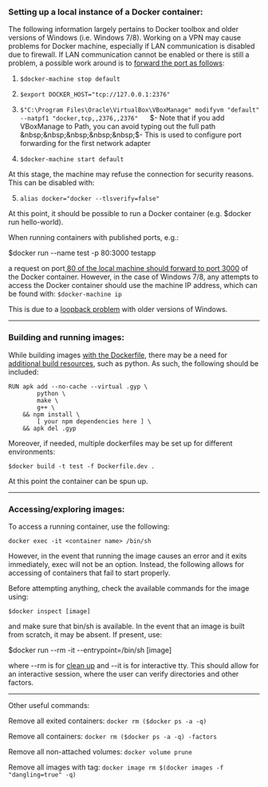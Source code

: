 ### Setting up a local instance of a Docker container:

The following information largely pertains to Docker toolbox and older versions of Windows (i.e. Windows 7/8). Working on a VPN may cause problems for Docker machine, especially if LAN communication is disabled due to firewall. If LAN communication cannot be enabled or there is still a problem, a possible work around is to [forward the port as follows](https://www.iancollington.com/docker-and-cisco-anyconnect-vpn/ "forward the port as follows"):

1) `$docker-machine stop default`

2) `$export DOCKER_HOST="tcp://127.0.0.1:2376"`

3) `$"C:\Program Files\Oracle\VirtualBox\VBoxManage" modifyvm "default" --natpf1 "docker,tcp,,2376,,2376"`
&nbsp;&nbsp;&nbsp;&nbsp;&nbsp;$- Note that if you add VBoxManage to Path, you can avoid typing out the full path
&nbsp;&nbsp;&nbsp;&nbsp;&nbsp;$- This is used to configure port forwarding for the first network adapter

4) `$docker-machine start default`

At this stage, the machine may refuse the connection for security reasons. This can be disabled with:

5) `alias docker="docker --tlsverify=false"`

At this point, it should be possible to run a Docker container (e.g. $docker run hello-world).

When running containers with published ports, e.g.:

$docker run --name test -p 80:3000 testapp

a request on port[ 80 of the local machine should forward to port 3000](https://docs.docker.com/get-started/part2/#run-the-app " 80 of the local machine should forward to port 3000") of the Docker container. However, in the case of Windows 7/8, any attempts to access the Docker container should use the machine IP address, which can be found with:
`$docker-machine ip`

This is due to a [loopback problem](https://blog.sixeyed.com/published-ports-on-windows-containers-dont-do-loopback/ "loopback problem") with older versions of Windows.


----------------
### Building and running images:

While building images [with the Dockerfile](https://nodejs.org/en/docs/guides/nodejs-docker-webapp/ "with the Dockerfile"), there may be a need for [additional build resources](https://github.com/nodejs/docker-node/issues/282 "additional build resources"), such as python. As such, the following should be included:

```
RUN apk add --no-cache --virtual .gyp \
        python \
        make \
        g++ \
    && npm install \
        [ your npm dependencies here ] \
    && apk del .gyp
```

Moreover, if needed, multiple dockerfiles may be set up for different environments:

`$docker build -t test -f Dockerfile.dev .`

At this point the container can be spun up.

----------------
### Accessing/exploring images:

To access a running container, use the following:

`docker exec -it <container name> /bin/sh`

However, in the event that running the image causes an error and it exits immediately, exec will not be an option. Instead, the following allows for accessing of containers that fail to start properly.

Before attempting anything, check the available commands for the image using:

`$docker inspect [image]`

and make sure that bin/sh is available. In the event that an image is built from scratch, it may be absent. If present, use:

$docker run -\-rm -it -\-entrypoint=/bin/sh [image]

where -\-rm is for [clean up](https://docs.docker.com/engine/reference/run/#clean-up---rm) and -\-it is for interactive tty. This should allow for an interactive session, where the user can verify directories and other factors.

----------------------

Other useful commands:

Remove all exited containers: `docker rm ($docker ps -a -q)`

Remove all containers: `docker rm ($docker ps -a -q) -factors`

Remove all non-attached volumes: `docker volume prune`

Remove all images with <none> tag: `docker image rm $(docker images -f "dangling=true" -q)`
